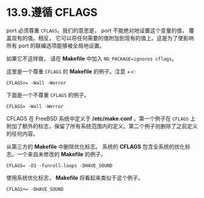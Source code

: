 # 13.9.遵循 CFLAGS


port 必须尊重 `CFLAGS`。我们的意思是， port 不能绝对地设置这个变量的值， 覆盖现有的值。相反， 它可以将任何需要的值附加到现有的值上。这是为了使影响所有 port 的联编选项能够被全局地设置。

如果它不这样做， 请在 **Makefile** 中加入 `NO_PACKAGE=ignores cflags`。

这里是一个尊重 `CFLAGS` 的 **Makefile** 的例子。注意 +=:

```shell-sessionl
CFLAGS+= -Wall -Werror
```

下面是一个不尊重 `CFLAGS` 的例子。

```shell-sessionl
CFLAGS= -Wall -Werror
```

CFLAGS 在 FreeBSD 系统中定义于 **/etc/make.conf** 。第一个例子在 `CFLAGS` 上附加了额外的标志，保留了所有系统范围内的定义。第二个例子则删除了之前定义的任何内容。

从第三方的 **Makefile** 中删除优化标志。
系统的 **CFLAGS** 包含全系统的优化标志。一个来自未修改的 **Makefile** 的例子。

```shell-sessionl
CFLAGS= -O3 -funroll-loops -DHAVE_SOUND
```

使用系统优化标志， **Makefile** 将看起来类似于这个例子。

```shell-sessionl
CFLAGS+= -DHAVE_SOUND
```

